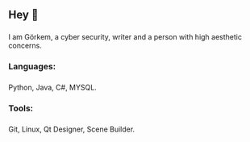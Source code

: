 <h2 align="left">Hey 👋</h2>

###

<p align="left"> I am Görkem, a cyber security, writer and a person with high aesthetic concerns. </p>

###

<h3 align="left">Languages:</h3>

###

Python, Java, C#, MYSQL.

###

<h3 align="left"> Tools: </h3>

###

Git, Linux, Qt Designer, Scene Builder.

###


### 


